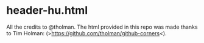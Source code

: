 # header-hu.html

All the credits to @tholman. The html provided in this repo was made thanks to Tim Holman: (>https://github.com/tholman/github-corners<).

